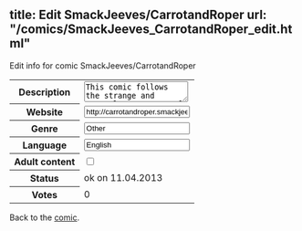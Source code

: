 title: Edit SmackJeeves/CarrotandRoper
url: "/comics/SmackJeeves_CarrotandRoper_edit.html"
---
Edit info for comic SmackJeeves/CarrotandRoper

<form name="comic" action="http://gaepostmail.appengine.com/comic" name="post">
<table class="comicinfo">
<tr>
<th>Description</th><td><textarea name="description">This comic follows the strange and unusual encounters of Carrot (an appropriately named carrot) and Roper (a potato) along with a slew of other odd characters. Updates sporadically.</textarea></td>
</tr>
<tr>
<th>Website</th><td><input type="text" name="url" value="http://carrotandroper.smackjeeves.com/comics/"/></td>
</tr>
<tr>
<th>Genre</th><td><input type="text" name="genre" value="Other"/></td>
</tr>
<tr>
<th>Language</th><td><input type="text" name="language" value="English"/></td>
</tr>
<tr>
<th>Adult content</th><td><input type="checkbox" name="adult" value="adult" /></td>
</tr>
<tr>
<th>Status</th><td>ok on 11.04.2013</td>
</tr>
<tr>
<th>Votes</th><td>0</div></td>
</tr>
</table>
</form>

Back to the [comic](/comics/SmackJeeves_CarrotandRoper.html).
